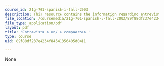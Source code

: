 ```yaml
---
course_id: 21g-701-spanish-i-fall-2003
description: This resource contains the information regarding entrevista a un/ a compaero/a.
file_location: /coursemedia/21g-701-spanish-i-fall-2003/89f88df237e4234f84541356405d0411_MIT21G_701F03_21expre.pdf
file_type: application/pdf
layout: pdf
title: 'Entrevista a un/ a compaero/a '
type: course
uid: 89f88df237e4234f84541356405d0411

---
```

None